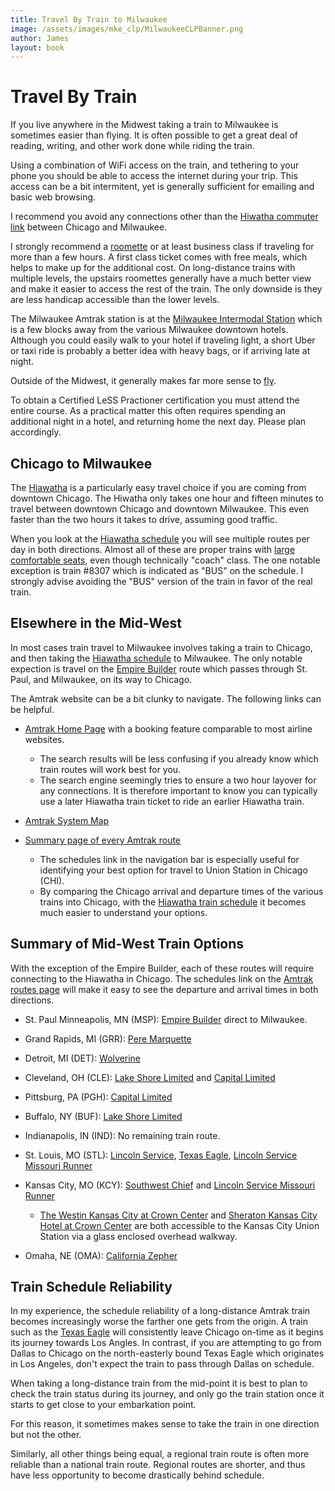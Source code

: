 ```yaml
---
title: Travel By Train to Milwaukee
image: /assets/images/mke_clp/MilwaukeeCLPBanner.png
author: James
layout: book
---
```


# Travel By Train

If you live anywhere in the Midwest taking a train to Milwaukee is sometimes easier than flying. It is often possible to get a great deal of reading, writing, and other work done while riding the train.

Using a combination of WiFi access on the train, and tethering to your phone you should be able to access the internet during your trip. This access can be a bit intermitent, yet is generally sufficient for emailing and basic web browsing.

I recommend you avoid any connections other than the [Hiwatha commuter link](https://amtrakhiawatha.com/amtrak/schedules.php) between Chicago and Milwaukee.

I strongly recommend a [roomette](https://www.amtrak.com/roomettes) or at least business class if traveling for more than a few hours. A first class ticket comes with free meals, which helps to make up for the additional cost. On long-distance trains with multiple levels, the upstairs roomettes generally have a much better view and make it easier to access the rest of the train. The only downside is they are less handicap accessible than the lower levels.

The Milwaukee Amtrak station is at the [Milwaukee Intermodal Station](https://goo.gl/maps/ipm7kCKJbvjVYGFGA) which is a few blocks away from the various Milwaukee downtown hotels. Although you could easily walk to your hotel if traveling light, a short Uber or taxi ride is probably a better idea with heavy bags, or if arriving late at night.

Outside of the Midwest, it generally makes far more sense to
[fly]({{site.url}}{{site.baseurl}}/mke_clp/plane).

To obtain a Certified LeSS Practioner certification you must attend the entire course. As a practical matter this often requires spending an additional night in a hotel, and returning home the next day. Please plan accordingly.

## Chicago to Milwaukee

The [Hiawatha](https://amtrakhiawatha.com/amtrak/schedules.php) is a particularly easy travel choice if you are coming from downtown Chicago. The Hiwatha only takes one hour and fifteen minutes to travel between downtown Chicago and downtown Milwaukee.  This even faster than the two hours it takes to drive, assuming good traffic.

When you look at the [Hiawatha schedule](https://amtrakhiawatha.com/amtrak/schedules.php) you will see multiple routes per day in both directions. Almost all of these are proper trains with [large comfortable seats](https://youtu.be/Cu9p0_h2x_w?t=167), even though technically "coach" class.  The one notable exception is train #8307 which is indicated as "BUS" on the schedule. I strongly advise avoiding the "BUS" version of the train in favor of the real train.

## Elsewhere in the Mid-West

In most cases train travel to Milwaukee involves taking a train to Chicago, and then taking the [Hiawatha schedule](https://amtrakhiawatha.com/amtrak/schedules.php) to Milwaukee. The only notable expection is travel on the [Empire Builder](https://www.amtrak.com/routes/empire-builder-train.html) route which passes through St. Paul, and Milwaukee, on its way to Chicago.

The Amtrak website can be a bit clunky to navigate. The following links can be helpful.

* [Amtrak Home Page](https://www.amtrak.com/home.html) with a booking feature comparable to most airline websites.
	- The search results will be less confusing if you already know which train routes will work best for you.
	- The search engine seemingly tries to ensure a two hour layover for any connections. It is therefore important to know you can typically use a later Hiawatha train ticket to ride an earlier Hiawatha train.

* [Amtrak System Map](https://www.amtrak.com/content/dam/projects/dotcom/english/public/documents/Maps/Amtrak-System-Map-1018.pdf)

* [Summary page of every Amtrak route](https://www.amtrak.com/routes)
	- The schedules link in the navigation bar is especially useful for identifying your best option for travel to Union Station in Chicago (CHI).
	- By comparing the Chicago arrival and departure times of the various trains into Chicago, with the [Hiawatha train schedule](https://amtrakhiawatha.com/amtrak/schedules.php) it becomes much easier to understand your options.

## Summary of Mid-West Train Options

With the exception of the Empire Builder, each of these routes will require connecting to the Hiawatha in Chicago. The schedules link on the [Amtrak routes page](https://www.amtrak.com/routes) will make it easy to see the departure and arrival times in both directions.

* St. Paul Minneapolis, MN (MSP): [Empire Builder](https://www.amtrak.com/routes/empire-builder-train.html) direct to Milwaukee.
* Grand Rapids, MI (GRR): [Pere Marquette](https://amtrakguide.com/routes/pere-marquette/)
* Detroit, MI (DET): [Wolverine](https://amtrakguide.com/routes/wolverine/)
* Cleveland, OH (CLE): [Lake Shore Limited](https://www.amtrak.com/lake-shore-limited-train) and [Capital Limited](https://www.amtrak.com/capitol-limited-train)
* Pittsburg, PA (PGH): [Capital Limited](https://www.amtrak.com/capitol-limited-train)
* Buffalo, NY (BUF): [Lake Shore Limited](https://www.amtrak.com/lake-shore-limited-train)
* Indianapolis, IN (IND): No remaining train route.
* St. Louis, MO (STL): [Lincoln Service](https://amtrakguide.com/routes/lincoln-service/), [Texas Eagle](https://www.amtrak.com/texas-eagle-train), [Lincoln Service Missouri Runner](https://www.amtrak.com/lincoln-service-missouri-river-runner-train)
* Kansas City, MO (KCY): [Southwest Chief](https://www.amtrak.com/southwest-chief-train) and [Lincoln Service Missouri Runner](https://www.amtrak.com/lincoln-service-missouri-river-runner-train)
  -  [The Westin Kansas City at Crown Center](https://www.marriott.com/en-us/hotels/mciwi-the-westin-kansas-city-at-crown-center/overview/) and [Sheraton Kansas City Hotel at Crown Center](https://www.marriott.com/en-us/hotels/mciwi-the-westin-kansas-city-at-crown-center/overview/) are both accessible to the Kansas City Union Station via a glass enclosed overhead walkway.

* Omaha, NE (OMA): [California Zepher](https://www.amtrak.com/california-zephyr-train)

## Train Schedule Reliability

In my experience, the schedule reliability of a long-distance Amtrak train becomes increasingly worse the farther one gets from the origin. A train such as the [Texas Eagle](https://www.amtrak.com/texas-eagle-train) will consistently leave Chicago on-time as it begins its journey towards Los Angles. In contrast, if you are attempting to go from Dallas to Chicago on the north-easterly bound Texas Eagle which originates in Los Angeles, don't expect the train to pass through Dallas on schedule.

When taking a long-distance train from the mid-point it is best to plan to check the train status during its journey, and only go the train station once it starts to get close to your embarkation point.

For this reason, it sometimes makes sense to take the train in one direction but not the other.

Similarly, all other things being equal, a regional train route is often more reliable than a national train route. Regional routes are shorter, and thus have less opportunity to become drastically behind schedule.


